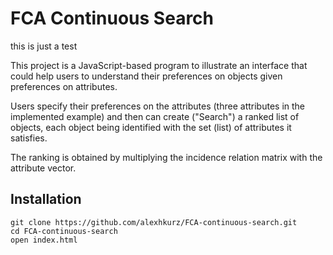 # FCA Continuous Search

this is just a test

This project is a JavaScript-based program to illustrate an interface that could help users to understand their preferences on objects given preferences on attributes.

Users specify their preferences on the attributes (three attributes in the implemented example) and then can create ("Search") a ranked list of objects, each object being identified with the set (list) of attributes it satisfies.

The ranking is obtained by multiplying the incidence relation matrix with the attribute vector.

## Installation

```
git clone https://github.com/alexhkurz/FCA-continuous-search.git
cd FCA-continuous-search
open index.html
```

